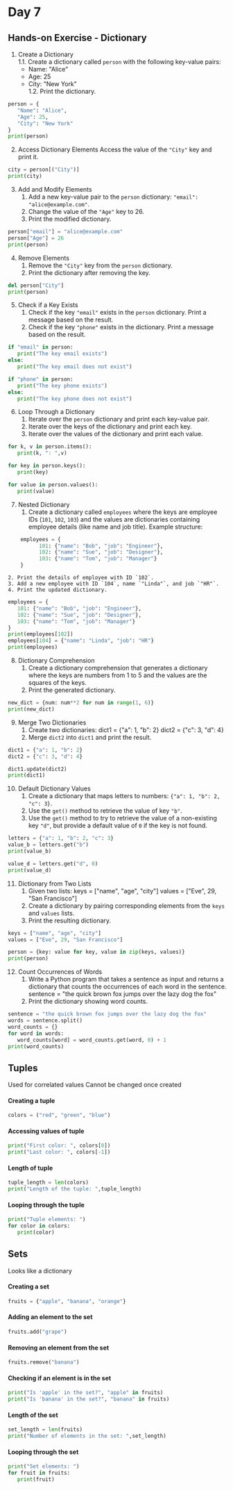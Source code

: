 # Day 7

## Hands-on Exercise - Dictionary
1. Create a Dictionary<br>
    1.1. Create a dictionary called `person` with the following key-value pairs:
   - Name: "Alice"
   - Age: 25
   - City: "New York"<br>
    1.2. Print the dictionary.
```python
person = {
   "Name": "Alice",
   "Age": 25,
   "City": "New York"
}
print(person)
```

2. Access Dictionary Elements
Access the value of the `"City"` key and print it.
```python
city = person[("City")]
print(city)
```

3. Add and Modify Elements
    1. Add a new key-value pair to the `person` dictionary: `"email": "alice@example.com"`.
    2. Change the value of the `"Age"` key to 26.
    3. Print the modified dictionary.
```python
person["email"] = "alice@example.com"
person["Age"] = 26
print(person)
```

4. Remove Elements
    1. Remove the `"City"` key from the `person` dictionary.
    2. Print the dictionary after removing the key.
```python
del person["City"]
print(person)
```

5. Check if a Key Exists
    1. Check if the key `"email"` exists in the `person` dictionary. Print a message based on the result.
    2. Check if the key `"phone"` exists in the dictionary. Print a message based on the result.
```python
if "email" in person:
   print("The key email exists")
else:
   print("The key email does not exist")

if "phone" in person:
   print("The key phone exists")
else:
   print("The key phone does not exist")
```

6. Loop Through a Dictionary
    1. Iterate over the `person` dictionary and print each key-value pair.
    2. Iterate over the keys of the dictionary and print each key.
    3. Iterate over the values of the dictionary and print each value.
```python
for k, v in person.items():
   print(k, ": ",v)

for key in person.keys():
   print(key)

for value in person.values():
   print(value)
```

7. Nested Dictionary
    1. Create a dictionary called `employees` where the keys are employee IDs (`101`, `102`, `103`) and the values are dictionaries containing employee details (like name and job title). Example structure: 
```python
    employees = {
          101: {"name": "Bob", "job": "Engineer"},
          102: {"name": "Sue", "job": "Designer"},
          103: {"name": "Tom", "job": "Manager"}
    }
```
    2. Print the details of employee with ID `102`.
    3. Add a new employee with ID `104`, name `"Linda"`, and job `"HR"`.
    4. Print the updated dictionary.
```python
employees = {
   101: {"name": "Bob", "job": "Engineer"},
   102: {"name": "Sue", "job": "Designer"},
   103: {"name": "Tom", "job": "Manager"}
}
print(employees[102])
employees[104] = {"name": "Linda", "job": "HR"}
print(employees)
```

8. Dictionary Comprehension
    1. Create a dictionary comprehension that generates a dictionary where the keys are numbers from 1 to 5 and the values are the squares of the keys.
    2. Print the generated dictionary.
```python
new_dict = {num: num**2 for num in range(1, 6)}
print(new_dict)
```

9. Merge Two Dictionaries
    1. Create two dictionaries:
        dict1 = {"a": 1, "b": 2}
        dict2 = {"c": 3, "d": 4}
    2. Merge `dict2` into `dict1` and print the result.
```python
dict1 = {"a": 1, "b": 2}
dict2 = {"c": 3, "d": 4}

dict1.update(dict2)
print(dict1)
```

10. Default Dictionary Values
    1. Create a dictionary that maps letters to numbers: `{"a": 1, "b": 2, "c": 3}`.
    2. Use the `get()` method to retrieve the value of key `"b"`.
    3. Use the `get()` method to try to retrieve the value of a non-existing key `"d"`, but provide a default value of `0` if the key is not found.
```python
letters = {"a": 1, "b": 2, "c": 3}
value_b = letters.get("b")
print(value_b)

value_d = letters.get("d", 0)
print(value_d)
```

11. Dictionary from Two Lists
    1. Given two lists:
        keys = ["name", "age", "city"]
        values = ["Eve", 29, "San Francisco"]
    2. Create a dictionary by pairing corresponding elements from the `keys` and `values` lists.
    3. Print the resulting dictionary.
```python
keys = ["name", "age", "city"]
values = ["Eve", 29, "San Francisco"]

person = {key: value for key, value in zip(keys, values)}
print(person)
```

12. Count Occurrences of Words
    1. Write a Python program that takes a sentence as input and returns a dictionary that counts the occurrences of each word in the sentence.
        sentence = "the quick brown fox jumps over the lazy dog the fox"
    2. Print the dictionary showing word counts.
```python
sentence = "the quick brown fox jumps over the lazy dog the fox"
words = sentence.split()
word_counts = {}
for word in words:
   word_counts[word] = word_counts.get(word, 0) + 1
print(word_counts)
```

## Tuples
Used for correlated values
Cannot be changed once created
#### Creating a tuple
```python
colors = ("red", "green", "blue")
```

#### Accessing values of tuple
```python
print("First color: ", colors[0])
print("Last color: ", colors[-1])
```

#### Length of tuple
```python
tuple_length = len(colors)
print("Length of the tuple: ",tuple_length)
```

#### Looping through the tuple
```python
print("Tuple elements: ")
for color in colors:
   print(color)
```

## Sets
Looks like a dictionary

#### Creating a set
```python
fruits = {"apple", "banana", "orange"}
```

#### Adding an element to the set
```python
fruits.add("grape")
```

#### Removing an element from the set
```python
fruits.remove("banana")
```

#### Checking if an element is in the set
```python
print("Is 'apple' in the set?", "apple" in fruits)
print("Is 'banana' in the set?", "banana" in fruits)
```
#### Length of the set
```python
set_length = len(fruits)
print("Number of elements in the set: ",set_length)
```

#### Looping through the set
```python
print("Set elements: ")
for fruit in fruits:
   print(fruit)
```
